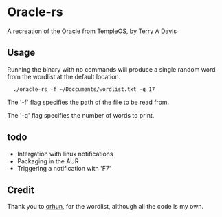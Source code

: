 # Oracle-rs

A recreation of the Oracle from TempleOS, by Terry A Davis

## Usage 

Running the binary with no commands will produce a single random word from the wordlist at the default location.

```
  ./oracle-rs -f ~/Doccuments/wordlist.txt -q 17
```

The '-f' flag specifies the path of the file to be read from.

The '-q' flag specifies the number of words to print.

## todo

- Intergation with linux notifications
- Packaging in the AUR
- Triggering a notification with 'F7'

## Credit

Thank you to [orhun](https://github.com/orhun/godsays), for the wordlist, although all the code is my own.
